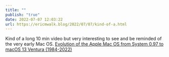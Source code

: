 ```yaml
---
title: ""
publish: "true"
date: 2022-07-07 12:03:22
url: https://ericmwalk.blog/2022/07/07/kind-of-a.html
---
```


Kind of a long 10 min video but very interesting to see and be reminded of the very early Mac OS.  [Evolution of the Apple Mac OS from System 0.97 to macOS 13 Ventura (1984-2022)](https://www.youtube.com/watch?v=HkDiPDCoGkk)
